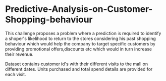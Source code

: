 # Predictive-Analysis-on-Customer-Shopping-behaviour

This challenge proposes a problem where a prediction is required to identify a shoper's likelihood to return to the stores considering his past shopping behaviour which would help the company to target specific customers by providing promotional offers,discounts etc which would in turn increase their revenue.

Dataset contains customer id's with their different visits to the mall on different dates. Units purchased and total spend details are provided for each visit.

